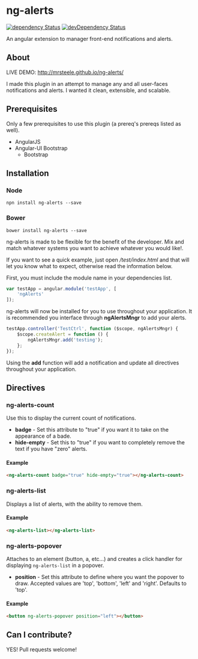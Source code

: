 # ng-alerts

[![dependency Status](https://david-dm.org/mrsteele/ng-alerts.svg)](https://david-dm.org/angular-ui/bootstrap#info=dependencies)
[![devDependency Status](https://david-dm.org/mrsteele/ng-alerts/dev-status.svg)](https://david-dm.org/angular-ui/bootstrap#info=devDependencies)

An angular extension to manager front-end notifications and alerts.

## About

LIVE DEMO: http://mrsteele.github.io/ng-alerts/

I made this plugin in an attempt to manage any and all user-faces notifications and alerts. I wanted it clean, extensible, and scalable.

## Prerequisites

Only a few prerequisites to use this plugin (a prereq's prereqs listed as well).

* AngularJS
* Angular-UI Bootstrap
    * Bootstrap

## Installation

### Node

```
npn install ng-alerts --save
```

### Bower

```
bower install ng-alerts --save
```

ng-alerts is made to be flexible for the benefit of the developer. Mix and match whatever systems you want to achieve whatever you would like!.

If you want to see a quick example, just open */test/index.html* and that will let you know what to expect, otherwise read the information below.

First, you must include the module name in your dependencies list.

```javascript
var testApp = angular.module('testApp', [
    'ngAlerts'
]);
```

ng-alerts will now be installed for you to use throughout your application. It is recommended you interface through **ngAlertsMngr** to add your alerts.
```javascript
testApp.controller('TestCtrl', function ($scope, ngAlertsMngr) {
    $scope.createAlert = function () {
        ngAlertsMngr.add('testing');
    };
});
```

Using the **add** function will add a notification and update all directives throughout your application.

## Directives

### ng-alerts-count

Use this to display the current count of notifications.

* **badge** - Set this attribute to "true" if you want it to take on the appearance of a bade.
* **hide-empty** - Set this to "true" if you want to completely remove the text if you have "zero" alerts.

#### Example
```html
<ng-alerts-count badge="true" hide-empty="true"></ng-alerts-count>
```

### ng-alerts-list

Displays a list of alerts, with the ability to remove them.

#### Example
```html
<ng-alerts-list></ng-alerts-list>
```

### ng-alerts-popover

Attaches to an element (button, a, etc...) and creates a click handler for displaying ```ng-alerts-list``` in a popover.

* **position** - Set this attribute to define where you want the popover to draw. Accepted values are 'top', 'bottom', 'left' and 'right'. Defaults to 'top'.

#### Example
```html
<button ng-alerts-popover position="left"></button>
```

## Can I contribute?

YES! Pull requests welcome!
